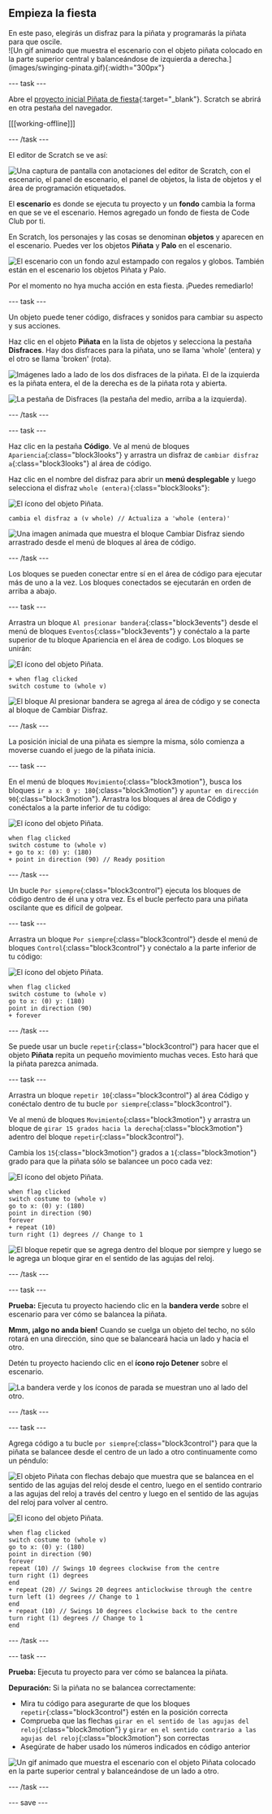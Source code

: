 ## Empieza la fiesta

<div style="display: flex; flex-wrap: wrap">
<div style="flex-basis: 200px; flex-grow: 1; margin-right: 15px;">
En este paso, elegirás un disfraz para la piñata y programarás la piñata para que oscile.
</div>
<div>
![Un gif animado que muestra el escenario con el objeto piñata colocado en la parte superior central y balanceándose de izquierda a derecha.](images/swinging-pinata.gif){:width="300px"}
</div>
</div>

--- task ---

Abre el [proyecto inicial Piñata de fiesta](https://scratch.mit.edu/projects/653082997/editor){:target="_blank"}. Scratch se abrirá en otra pestaña del navegador.

[[[working-offline]]]

--- /task ---

El editor de Scratch se ve así:

![Una captura de pantalla con anotaciones del editor de Scratch, con el escenario, el panel de escenario, el panel de objetos, la lista de objetos y el área de programación etiquetados.](images/scratch-interface.png)

El **escenario** es donde se ejecuta tu proyecto y un **fondo** cambia la forma en que se ve el escenario. Hemos agregado un fondo de fiesta de Code Club por ti.

En Scratch, los personajes y las cosas se denominan **objetos** y aparecen en el escenario. Puedes ver los objetos **Piñata** y **Palo** en el escenario.

![El escenario con un fondo azul estampado con regalos y globos. También están en el escenario los objetos Piñata y Palo.](images/backdrop-and-sprites.png)

Por el momento no hya mucha acción en esta fiesta. ¡Puedes remediarlo!

--- task ---

Un objeto puede tener código, disfraces y sonidos para cambiar su aspecto y sus acciones.

Haz clic en el objeto **Piñata** en la lista de objetos y selecciona la pestaña **Disfraces**. Hay dos disfraces para la piñata, uno se llama 'whole' (entera) y el otro se llama 'broken' (rota).

![Imágenes lado a lado de los dos disfraces de la piñata. El de la izquierda es la piñata entera, el de la derecha es de la piñata rota y abierta.](images/pinata-costumes.png)

![La pestaña de Disfraces (la pestaña del medio, arriba a la izquierda).](images/costumes-tab.png)

--- /task ---

--- task ---

Haz clic en la pestaña **Código**. Ve al menú de bloques `Apariencia`{:class="block3looks"} y arrastra un disfraz de `cambiar disfraz a`{:class="block3looks"} al área de código.

Haz clic en el nombre del disfraz para abrir un **menú desplegable** y luego selecciona el disfraz `whole (entera)`{:class="block3looks"}:

![El ícono del objeto Piñata.](images/pinata-sprite.png)

```blocks3
cambia el disfraz a (v whole) // Actualiza a 'whole (entera)'
```

![Una imagen animada que muestra el bloque Cambiar Disfraz siendo arrastrado desde el menú de bloques al área de código.](images/switch-costume.gif)

--- /task ---

Los bloques se pueden conectar entre sí en el área de código para ejecutar más de uno a la vez. Los bloques conectados se ejecutarán en orden de arriba a abajo.

--- task ---

Arrastra un bloque `Al presionar bandera`{:class="block3events"} desde el menú de bloques `Eventos`{:class="block3events"} y conéctalo a la parte superior de tu bloque Apariencia en el área de codigo. Los bloques se unirán:

![El ícono del objeto Piñata.](images/pinata-sprite.png)

```blocks3
+ when flag clicked
switch costume to (whole v)
```
![El bloque Al presionar bandera se agrega al área de código y se conecta al bloque de Cambiar Disfraz.](images/add-flag-clicked.gif)

--- /task ---

La posición inicial de una piñata es siempre la misma, sólo comienza a moverse cuando el juego de la piñata inicia.

--- task ---

En el menú de bloques `Movimiento`{:class="block3motion"}, busca los bloques `ir a x: 0 y: 180`{:class="block3motion"} y `apuntar en dirección 90`{:class="block3motion"}. Arrastra los bloques al área de Código y conéctalos a la parte inferior de tu código:

![El ícono del objeto Piñata.](images/pinata-sprite.png)

```blocks3
when flag clicked
switch costume to (whole v)
+ go to x: (0) y: (180)
+ point in direction (90) // Ready position
```

--- /task ---

Un bucle `Por siempre`{:class="block3control"} ejecuta los bloques de código dentro de él una y otra vez. Es el bucle perfecto para una piñata oscilante que es difícil de golpear.

--- task ---

Arrastra un bloque `Por siempre`{:class="block3control"} desde el menú de bloques `Control`{:class="block3control"} y conéctalo a la parte inferior de tu código:

![El ícono del objeto Piñata.](images/pinata-sprite.png)

```blocks3
when flag clicked
switch costume to (whole v)
go to x: (0) y: (180)
point in direction (90)
+ forever
```

--- /task ---

Se puede usar un bucle `repetir`{:class="block3control"} para hacer que el objeto **Piñata** repita un pequeño movimiento muchas veces. Esto hará que la piñata parezca animada.

--- task ---

Arrastra un bloque `repetir 10`{:class="block3control"} al área Código y conéctalo dentro de tu bucle `por siempre`{:class="block3control"}.

Ve al menú de bloques `Movimiento`{:class="block3motion"} y arrastra un bloque de `girar 15 grados hacia la derecha`{:class="block3motion"} adentro del bloque `repetir`{:class="block3control"}.

Cambia los `15`{:class="block3motion"} grados a `1`{:class="block3motion"} grado para que la piñata sólo se balancee un poco cada vez:

![El ícono del objeto Piñata.](images/pinata-sprite.png)

```blocks3
when flag clicked
switch costume to (whole v)
go to x: (0) y: (180)
point in direction (90)
forever
+ repeat (10) 
turn right (1) degrees // Change to 1
```
![El bloque repetir que se agrega dentro del bloque por siempre y luego se le agrega un bloque girar en el sentido de las agujas del reloj.](images/add-repeat.gif)

--- /task ---

--- task ---

**Prueba:** Ejecuta tu proyecto haciendo clic en la **bandera verde** sobre el escenario para ver cómo se balancea la piñata.

**Mmm, ¡algo no anda bien!** Cuando se cuelga un objeto del techo, no sólo rotará en una dirección, sino que se balanceará hacia un lado y hacia el otro.

Detén tu proyecto haciendo clic en el **ícono rojo Detener** sobre el escenario.

![La bandera verde y los íconos de parada se muestran uno al lado del otro.](images/start-stop.png)

--- /task ---

--- task ---

Agrega código a tu bucle `por siempre`{:class="block3control"} para que la piñata se balancee desde el centro de un lado a otro continuamente como un péndulo:

![El objeto Piñata con flechas debajo que muestra que se balancea en el sentido de las agujas del reloj desde el centro, luego en el sentido contrario a las agujas del reloj a través del centro y luego en el sentido de las agujas del reloj para volver al centro.](images/pinata-swing.png)

![El icono del objeto Piñata.](images/pinata-sprite.png)

```blocks3
when flag clicked
switch costume to (whole v)
go to x: (0) y: (180)
point in direction (90)
forever
repeat (10) // Swings 10 degrees clockwise from the centre
turn right (1) degrees 
end
+ repeat (20) // Swings 20 degrees anticlockwise through the centre
turn left (1) degrees // Change to 1
end
+ repeat (10) // Swings 10 degrees clockwise back to the centre
turn right (1) degrees // Change to 1
end
```

--- /task ---

--- task ---

**Prueba:** Ejecuta tu proyecto para ver cómo se balancea la piñata.

**Depuración:** Si la piñata no se balancea correctamente:
+ Mira tu código para asegurarte de que los bloques `repetir`{:class="block3control"} estén en la posición correcta
+ Comprueba que las flechas `girar en el sentido de las agujas del reloj`{:class="block3motion"} y `girar en el sentido contrario a las agujas del reloj`{:class="block3motion"} son correctas
+ Asegúrate de haber usado los números indicados en código anterior

![Un gif animado que muestra el escenario con el objeto Piñata colocado en la parte superior central y balanceándose de un lado a otro.](images/swinging-pinata.gif)

--- /task ---

--- save ---

